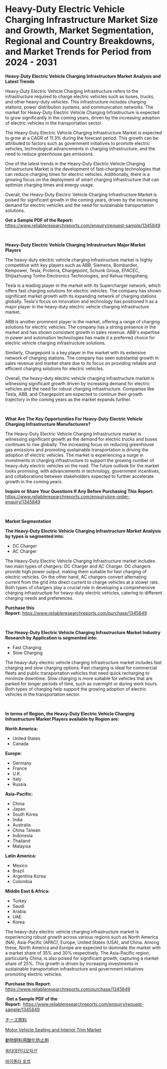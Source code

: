 <p><h1>Heavy-Duty Electric Vehicle Charging Infrastructure Market Size and Growth, Market Segmentation, Regional and Country Breakdowns, and Market Trends for Period from 2024 -  2031</h1></p><p><strong>Heavy-Duty Electric Vehicle Charging Infrastructure Market Analysis and Latest Trends</strong></p>
<p><p>Heavy-Duty Electric Vehicle Charging Infrastructure refers to the infrastructure required to charge electric vehicles such as buses, trucks, and other heavy-duty vehicles. This infrastructure includes charging stations, power distribution systems, and communication networks. The market for Heavy-Duty Electric Vehicle Charging Infrastructure is expected to grow significantly in the coming years, driven by the increasing adoption of electric vehicles in the transportation sector.</p><p>The Heavy-Duty Electric Vehicle Charging Infrastructure Market is expected to grow at a CAGR of 11.3% during the forecast period. This growth can be attributed to factors such as government initiatives to promote electric vehicles, technological advancements in charging infrastructure, and the need to reduce greenhouse gas emissions.</p><p>One of the latest trends in the Heavy-Duty Electric Vehicle Charging Infrastructure Market is the development of fast-charging technologies that can reduce charging times for electric vehicles. Additionally, there is a growing focus on the deployment of smart charging infrastructure that can optimize charging times and energy usage.</p><p>Overall, the Heavy-Duty Electric Vehicle Charging Infrastructure Market is poised for significant growth in the coming years, driven by the increasing demand for electric vehicles and the need for sustainable transportation solutions.</p></p>
<p><strong>Get a Sample PDF of the Report:&nbsp;</strong> <a href="https://www.reliableresearchreports.com/enquiry/request-sample/1345849">https://www.reliableresearchreports.com/enquiry/request-sample/1345849</a></p>
<p>&nbsp;</p>
<p><strong>Heavy-Duty Electric Vehicle Charging Infrastructure Major Market Players</strong></p>
<p><p>The heavy-duty electric vehicle charging infrastructure market is highly competitive with key players such as ABB, Siemens, Bombardier, Kempower, Tesla, Proterra, Chargepoint, Schunk Group, EFACEC, Shijiazhuang Tonhe Electronics Technologies, and Kehua Hengsheng. </p><p>Tesla is a leading player in the market with its Supercharger network, which offers fast charging solutions for electric vehicles. The company has shown significant market growth with its expanding network of charging stations globally. Tesla's focus on innovation and technology has positioned it as a major player in the heavy-duty electric vehicle charging infrastructure market. </p><p>ABB is another prominent player in the market, offering a range of charging solutions for electric vehicles. The company has a strong presence in the market and has shown consistent growth in sales revenue. ABB's expertise in power and automation technologies has made it a preferred choice for electric vehicle charging infrastructure solutions. </p><p>Similarly, Chargepoint is a key player in the market with its extensive network of charging stations. The company has seen substantial growth in sales revenue and market share due to its focus on providing reliable and efficient charging solutions for electric vehicles. </p><p>Overall, the heavy-duty electric vehicle charging infrastructure market is witnessing significant growth driven by increasing demand for electric vehicles and the need for robust charging infrastructure. Companies like Tesla, ABB, and Chargepoint are expected to continue their growth trajectory in the coming years as the market expands further.</p></p>
<p>&nbsp;</p>
<p><strong>What Are The Key Opportunities For Heavy-Duty Electric Vehicle Charging Infrastructure Manufacturers?</strong></p>
<p><p>The Heavy-Duty Electric Vehicle Charging Infrastructure market is witnessing significant growth as the demand for electric trucks and buses continues to rise globally. The increasing focus on reducing greenhouse gas emissions and promoting sustainable transportation is driving the adoption of electric vehicles. The market is experiencing a surge in investments in charging infrastructure to support the growing number of heavy-duty electric vehicles on the road. The future outlook for the market looks promising, with advancements in technology, government incentives, and collaborations between stakeholders expected to further accelerate growth in the coming years.</p></p>
<p><strong>Inquire or Share Your Questions If Any Before Purchasing This Report:</strong> <a href="https://www.reliableresearchreports.com/enquiry/pre-order-enquiry/1345849">https://www.reliableresearchreports.com/enquiry/pre-order-enquiry/1345849</a></p>
<p>&nbsp;</p>
<p><strong>Market Segmentation</strong></p>
<p><strong>The Heavy-Duty Electric Vehicle Charging Infrastructure Market Analysis by types is segmented into:</strong></p>
<p><ul><li>DC Charger</li><li>AC Charger</li></ul></p>
<p><p>The Heavy-Duty Electric Vehicle Charging Infrastructure market includes two main types of chargers: DC Charger and AC Charger. DC chargers provide high power output, making them suitable for fast charging of electric vehicles. On the other hand, AC chargers convert alternating current from the grid into direct current to charge vehicles at a slower rate. Both types of chargers play a crucial role in developing a comprehensive charging infrastructure for heavy-duty electric vehicles, catering to different charging needs and preferences.</p></p>
<p><strong>Purchase this Report:&nbsp;</strong><a href="https://www.reliableresearchreports.com/purchase/1345849">https://www.reliableresearchreports.com/purchase/1345849</a></p>
<p>&nbsp;</p>
<p><strong>The Heavy-Duty Electric Vehicle Charging Infrastructure Market Industry Research by Application is segmented into:</strong></p>
<p><ul><li>Fast Charging</li><li>Slow Charging</li></ul></p>
<p><p>The heavy-duty electric vehicle charging infrastructure market includes fast charging and slow charging options. Fast charging is ideal for commercial fleets and public transportation vehicles that need quick recharging to minimize downtime. Slow charging is more suitable for vehicles that are parked for longer periods of time, such as overnight or during work hours. Both types of charging help support the growing adoption of electric vehicles in the transportation sector.</p></p>
<p>&nbsp;</p>
<p><strong>In terms of Region, the Heavy-Duty Electric Vehicle Charging Infrastructure Market Players available by Region are:</strong></p>
<p>
    <p> <strong> North America: </strong>
        <ul>
            <li>United States</li>
            <li>Canada</li>
        </ul>
        </p> 
    <p> <strong> Europe: </strong>
        <ul>
            <li>Germany</li>
            <li>France</li>
            <li>U.K.</li>
            <li>Italy</li>
            <li>Russia</li>
        </ul>
        </p> 
    <p> <strong> Asia-Pacific: </strong>
        <ul>
            <li>China</li>
            <li>Japan</li>
            <li>South Korea</li>
            <li>India</li>
            <li>Australia</li>
            <li>China Taiwan</li>
            <li>Indonesia</li>
            <li>Thailand</li>
            <li>Malaysia</li>
        </ul>
        </p> 
    <p> <strong> Latin America: </strong>
        <ul>
            <li>Mexico</li>
            <li>Brazil</li>
            <li>Argentina Korea</li>
            <li>Colombia</li>
        </ul>
        </p> 
    <p> <strong> Middle East & Africa: </strong>
        <ul>
            <li>Turkey</li>
            <li>Saudi</li>
            <li>Arabia</li>
            <li>UAE</li>
            <li>Korea</li>
        </ul>
    </p>
    </p>
<p><p>The heavy-duty electric vehicle charging infrastructure market is experiencing robust growth across various regions such as North America (NA), Asia-Pacific (APAC), Europe, United States (USA), and China. Among these, North America and Europe are expected to dominate the market with a market share of 35% and 30% respectively. The Asia-Pacific region, particularly China, is also poised for significant growth, capturing a market share of 25%. This growth is driven by increasing investments in sustainable transportation infrastructure and government initiatives promoting electric vehicles.</p></p>
<p><strong>Purchase this Report: </strong><a href="https://www.reliableresearchreports.com/purchase/1345849">https://www.reliableresearchreports.com/purchase/1345849</a></p>
<p>&nbsp;<strong>Get a Sample PDF of the Report:&nbsp;&nbsp;</strong><a href="https://www.reliableresearchreports.com/enquiry/request-sample/1345849">https://www.reliableresearchreports.com/enquiry/request-sample/1345849</a></p>
<p><strong></strong></p>
<p><p><a href="https://medium.com/@js15987/%E3%83%81%E3%83%BC%E3%82%BA%E3%81%AE%E5%8E%9F%E6%96%99%E5%B8%82%E5%A0%B4%E3%81%AF-%E5%B8%82%E5%A0%B4%E3%82%B7%E3%82%A7%E3%82%A2-%E5%B8%82%E5%A0%B4%E3%83%88%E3%83%AC%E3%83%B3%E3%83%89-%E5%B8%82%E5%A0%B4%E6%88%90%E9%95%B7%E3%81%AB%E9%96%A2%E3%81%99%E3%82%8B%E6%83%85%E5%A0%B1%E3%82%92%E6%8F%90%E4%BE%9B%E3%81%97%E3%81%BE%E3%81%99-c61c29577cfd">チーズ原料</a></p><p><a href="https://github.com/wusalecollins540tpqoz/Market-Research-Report-List-1/blob/main/motor-vehicle-seating-and-interior-trim-market.md">Motor Vehicle Seating and Interior Trim Market</a></p><p><a href="https://medium.com/@js15987/%E5%8B%95%E7%89%A9%E3%81%AE%E9%A3%BC%E6%96%99%E6%8A%97%E9%85%B8%E5%8C%96%E5%89%A4%E5%B8%82%E5%A0%B4%E3%81%AE%E5%88%86%E6%9E%90-%E3%82%B0%E3%83%AD%E3%83%BC%E3%83%90%E3%83%AB%E7%94%A3%E6%A5%AD%E3%81%AE%E8%A6%8B%E9%80%9A%E3%81%97%E3%81%A8%E4%BA%88%E6%B8%AC-2024%E5%B9%B4%E3%81%8B%E3%82%892031%E5%B9%B4-43ac5909e04f">動物飼料用酸化防止剤</a></p><p><a href="https://medium.com/@bixlfnpgdrqkjy8/%EC%98%A5%ED%83%80%EB%8D%B0%EC%B9%B8%EB%94%94%EC%98%A4%EC%9D%B5-%EC%82%B0-%EC%8B%9C%EC%9E%A5-%EB%B6%84%EC%84%9D-cagr-%EC%8B%9C%EC%9E%A5-%EC%84%B8%EB%B6%84%ED%99%94-%EB%B0%8F-%EA%B8%80%EB%A1%9C%EB%B2%8C-%EC%82%B0%EC%97%85-%EA%B0%9C%EC%9A%94-5225ef606bde">옥타데칸디오익산</a></p><p><a href="https://medium.com/@bixlfnpgdrqkjy8/%EC%96%91%EA%B7%B9%EC%84%B1-%ED%8F%AC%EC%86%9D-%EC%8B%9C%EC%9E%A5-%ED%8A%B8%EB%A0%8C%EB%93%9C-%EC%98%88%EC%B8%A1-%EB%B0%8F-%EA%B2%BD%EC%9F%81-%EB%B6%84%EC%84%9D-2031%EB%85%84%EA%B9%8C%EC%A7%80-590e8c07b4b2">바이폴라 포셉</a></p></p>